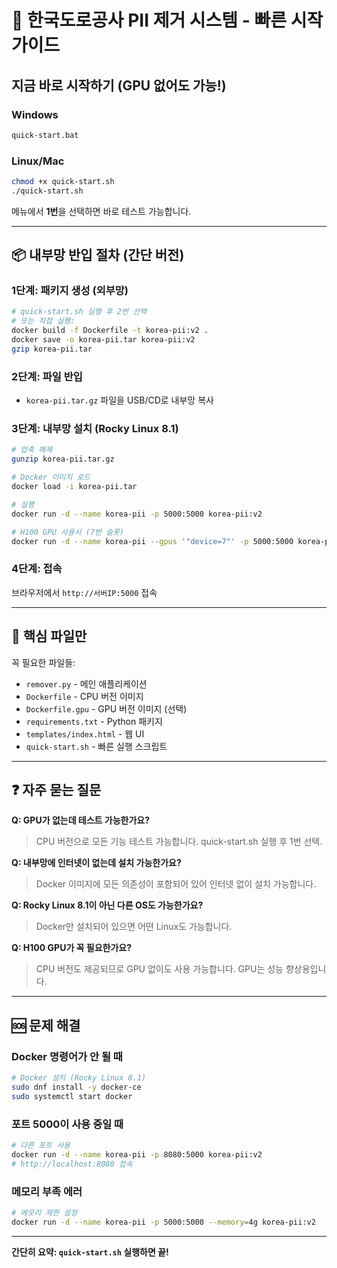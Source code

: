 # 🚀 한국도로공사 PII 제거 시스템 - 빠른 시작 가이드

## 지금 바로 시작하기 (GPU 없어도 가능!)

### Windows
```cmd
quick-start.bat
```

### Linux/Mac
```bash
chmod +x quick-start.sh
./quick-start.sh
```

메뉴에서 **1번**을 선택하면 바로 테스트 가능합니다.

---

## 📦 내부망 반입 절차 (간단 버전)

### 1단계: 패키지 생성 (외부망)
```bash
# quick-start.sh 실행 후 2번 선택
# 또는 직접 실행:
docker build -f Dockerfile -t korea-pii:v2 .
docker save -o korea-pii.tar korea-pii:v2
gzip korea-pii.tar
```

### 2단계: 파일 반입
- `korea-pii.tar.gz` 파일을 USB/CD로 내부망 복사

### 3단계: 내부망 설치 (Rocky Linux 8.1)
```bash
# 압축 해제
gunzip korea-pii.tar.gz

# Docker 이미지 로드
docker load -i korea-pii.tar

# 실행
docker run -d --name korea-pii -p 5000:5000 korea-pii:v2

# H100 GPU 사용시 (7번 슬롯)
docker run -d --name korea-pii --gpus '"device=7"' -p 5000:5000 korea-pii:v2
```

### 4단계: 접속
브라우저에서 `http://서버IP:5000` 접속

---

## 🎯 핵심 파일만

꼭 필요한 파일들:
- `remover.py` - 메인 애플리케이션
- `Dockerfile` - CPU 버전 이미지
- `Dockerfile.gpu` - GPU 버전 이미지 (선택)
- `requirements.txt` - Python 패키지
- `templates/index.html` - 웹 UI
- `quick-start.sh` - 빠른 실행 스크립트

---

## ❓ 자주 묻는 질문

**Q: GPU가 없는데 테스트 가능한가요?**
> CPU 버전으로 모든 기능 테스트 가능합니다. quick-start.sh 실행 후 1번 선택.

**Q: 내부망에 인터넷이 없는데 설치 가능한가요?**
> Docker 이미지에 모든 의존성이 포함되어 있어 인터넷 없이 설치 가능합니다.

**Q: Rocky Linux 8.1이 아닌 다른 OS도 가능한가요?**
> Docker만 설치되어 있으면 어떤 Linux도 가능합니다.

**Q: H100 GPU가 꼭 필요한가요?**
> CPU 버전도 제공되므로 GPU 없이도 사용 가능합니다. GPU는 성능 향상용입니다.

---

## 🆘 문제 해결

### Docker 명령어가 안 될 때
```bash
# Docker 설치 (Rocky Linux 8.1)
sudo dnf install -y docker-ce
sudo systemctl start docker
```

### 포트 5000이 사용 중일 때
```bash
# 다른 포트 사용
docker run -d --name korea-pii -p 8080:5000 korea-pii:v2
# http://localhost:8080 접속
```

### 메모리 부족 에러
```bash
# 메모리 제한 설정
docker run -d --name korea-pii -p 5000:5000 --memory=4g korea-pii:v2
```

---

**간단히 요약: `quick-start.sh` 실행하면 끝!**